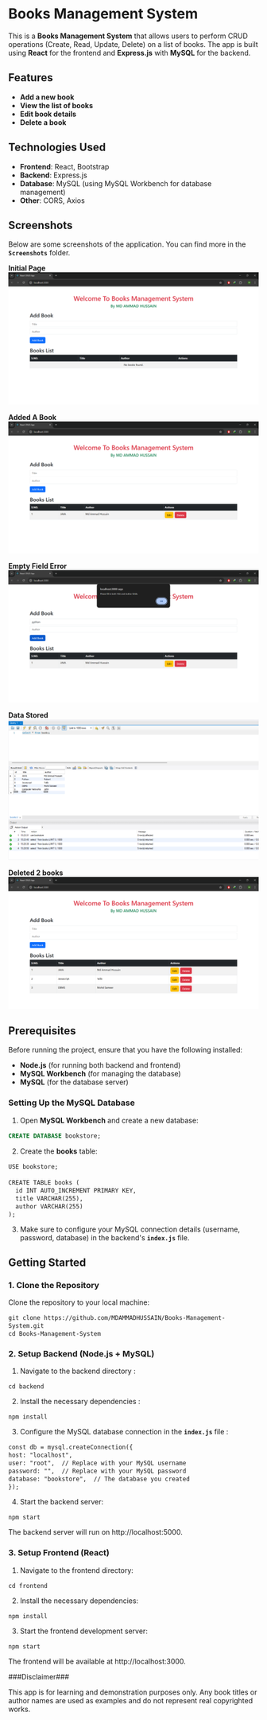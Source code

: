 # Books Management System

This is a **Books Management System** that allows users to perform CRUD operations (Create, Read, Update, Delete) on a list of books. The app is built using **React** for the frontend and **Express.js** with **MySQL** for the backend.

## Features

- **Add a new book**
- **View the list of books**
- **Edit book details**
- **Delete a book**

## Technologies Used

- **Frontend**: React, Bootstrap
- **Backend**: Express.js
- **Database**: MySQL (using MySQL Workbench for database management)
- **Other**: CORS, Axios

## Screenshots

Below are some screenshots of the application. You can find more in the **`Screenshots`** folder.

**Initial Page**
![Welcome Page](Screenshots/1.%20Welcome%20Page.png)

**Added A Book**
![Added a Book](Screenshots/2.%20Added%20a%20new%20Book.png)

**Empty Field Error**
![Input Error](Screenshots/3.%20No%20empty%20fields%20allowed.png)

**Data Stored**
![Data stored](Screenshots/5.%20Data%20Stored%20in%20Database.png)

**Deleted 2 books**
![removed books](Screenshots/8.%20Deleted%202%20books%20from%20book%20List.png)



## Prerequisites

Before running the project, ensure that you have the following installed:

- **Node.js** (for running both backend and frontend)
- **MySQL Workbench** (for managing the database)
- **MySQL** (for the database server)

### Setting Up the MySQL Database

1. Open **MySQL Workbench** and create a new database:

```sql
CREATE DATABASE bookstore;
```

2. Create the **books** table:

```
USE bookstore;

CREATE TABLE books (
  id INT AUTO_INCREMENT PRIMARY KEY,
  title VARCHAR(255),
  author VARCHAR(255)
);
```
3. Make sure to configure your MySQL connection details (username, password, database) in the backend's **`index.js`** file.

## Getting Started
### 1. Clone the Repository
Clone the repository to your local machine:

````
git clone https://github.com/MDAMMADHUSSAIN/Books-Management-System.git
cd Books-Management-System

````

### 2. Setup Backend (Node.js + MySQL)
  1. Navigate to the backend directory :

  ```
  cd backend
  ```

  2. Install the necessary dependencies :

  ```
  npm install
  ```

  3. Configure the MySQL database connection in the **`index.js`** file :
     
  ```
  const db = mysql.createConnection({
  host: "localhost",
  user: "root",  // Replace with your MySQL username
  password: "",  // Replace with your MySQL password
  database: "bookstore",  // The database you created
  });
  ```

  4. Start the backend server:
     
  ```
  npm start
  ```
  The backend server will run on http://localhost:5000.

### 3. Setup Frontend (React)
  1. Navigate to the frontend directory:
     
  ```
  cd frontend
  ```

  2. Install the necessary dependencies:
     
  ```
  npm install
  ```

  3. Start the frontend development server:
     
  ```
  npm start
  ```
  The frontend will be available at http://localhost:3000.


###Disclaimer###

This app is for learning and demonstration purposes only. Any book titles or author names are used as examples and do not represent real copyrighted works.
  
